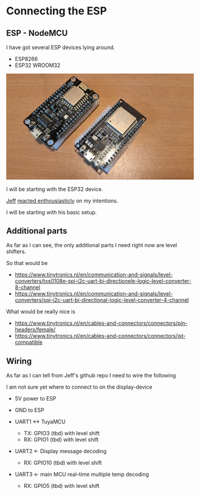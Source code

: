 # Connecting the ESP


## ESP - NodeMCU

I have got several ESP devices lying around.

- ESP8266
- ESP32 WROOM32

![esps](media/esp-nodemcu/image.png)

I will be starting with the ESP32 device.

[Jeff](https://github.com/jazzmonger) [reacted enthousiasticly](https://github.com/jazzmonger/wood-pellet-stove-with-TYWE1S-Tuya-chip/discussions/37) on my intentions.

I will be starting with his basic setup.

## Additional parts

As far as I can see, the only additional parts I need right now are level shifters.

So that would be

- https://www.tinytronics.nl/en/communication-and-signals/level-converters/txs0108e-spi-i2c-uart-bi-directionele-logic-level-converter-8-channel
- https://www.tinytronics.nl/en/communication-and-signals/level-converters/spi-i2c-uart-bi-directional-logic-level-converter-4-channel

What would be really nice is

- https://www.tinytronics.nl/en/cables-and-connectors/connectors/pin-headers/female/
- https://www.tinytronics.nl/en/cables-and-connectors/connectors/jst-compatible

## Wiring

As far as I can tell from Jeff's github repo I need to wire the following

I am not sure yet where to connect to on the display-device

- 5V power to ESP
- GND to ESP

- UART1 <-> TuyaMCU
  - TX: GPIO3 (tbd) with level shift
  - RX: GPIO1 (tbd) with level shift
- UART2 <- Display message decoding
  - RX: GPIO10 (tbd) with level shift
- UART3 <- main MCU real-time multiple temp decoding
  - RX: GPIO5 (tbd) with level shift